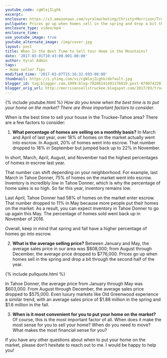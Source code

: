 ```yaml
---
youtube_code: cgWlajILghk
excerpt:
enclosure: https://s3.amazonaws.com/vyralmarketing/Christy+Morrison/Truckee+Real+Estate+Agent+When+is+the+best+time+to+sell+your+home+in+the+mountains.mp4
pullquote: Prices go up when homes sell in the spring and drop a bit through the second half of the year.
enclosure_type: video/mp4
enclosure_time:
use_youtube_image: true
youtube_alternate_image: /img/cover.jpg
layout: post
title: When Is the Best Time to Sell Your Home in the Mountains?
date: '2017-03-01T10:43:00.001-08:00'
author: Vyral Admin
tags:
- Home seller Tips
modified_time: '2017-03-07T15:16:32.693-08:00'
thumbnail: https://i.ytimg.com/vi/cgWlajILghk/default.jpg
blogger_id: tag:blogger.com,1999:blog-70206141491176019.post-879074220150821299
blogger_orig_url: http://morrisonsellstruckee.blogspot.com/2017/03/truckee-real-estate-agent-when-is-best.html
---
```

{% include youtube.html %}
*How do you know when the best time is to put your home on the market? There are three important factors to consider.*

When is the best time to sell your house in the Truckee-Tahoe area? There are a few factors to consider:

1. **What percentage of homes are selling on a monthly basis?** In March and April of last year, over 18% of homes on the market actually went into escrow. In August, 20% of homes went into escrow. That number dropped to 18% in September but jumped back up to 22% in November.

In short, March, April, August, and November had the highest percentages of homes in escrow last year.

That number can shift depending on your neighborhood. For example, last March in Tahoe Donner, 75% of homes on the market went into escrow. Inventory is incredibly low in Tahoe Donner, which is why the percentage of home sales is so high. So far this year, inventory remains low.

Last April, Tahoe Donner had 58% of homes on the market enter escrow. That number dropped to 11% in May because more people put their homes on the market. As a result, you can expect inventory in Tahoe Donner to go up again this May. The percentage of homes sold went back up in November of 2016.

Overall, keep in mind that spring and fall have a higher percentage of homes go into escrow.

2. **What is the average selling price?** Between January and May, the average sales price in our area was $808,000; from August through December, the average price dropped to $776,000. Prices go up when homes sell in the spring and drop a bit through the second half of the year.

{% include pullquote.html %}

In Tahoe Donner, the average price from January through May was $603,000. From August through December, the average sales price dropped to $575,000. Even luxury markets like Old Greenwood experience a similar trend, with an average sales price of $1.88 million in the spring and $1.6 million in the fall.

3. **When is it most convenient for you to put your home on the market?** Of course, this is the most important factor of all. When does it make the most sense for you to sell your home? When do you need to move? What makes the most financial sense for you?

If you have any other questions about when to put your home on the market, please don’t hesitate to reach out to me. I would be happy to help you!
